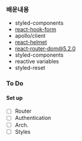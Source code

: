 ### 배운내용

- styled-components
- [react-hook-form](https://github.com/wujuno/instaclone-web/commit/eddaf0a9f49a69ccd33be1de2a08334a912a4281#diff-6889fc2e2e5fad7bea37f4118310fe8863d75c328bfe7623f3caef3125667ff5R36)
- apollo/client
- [react-helmet](https://github.com/wujuno/instaclone-web/commit/eddaf0a9f49a69ccd33be1de2a08334a912a4281#diff-26ad4b834941d9b19ebf9db8082bd202aaf72ea0ddea85f5a8a0cb3c729cc6f2R20-R39)
- react-router-dom@5.2.0
- styled-components
- reactive variables
- styled-reset

### To Do

#### Set up

- [ ] Router
- [ ] Authentication
- [ ] Arch.
- [ ] Styles
